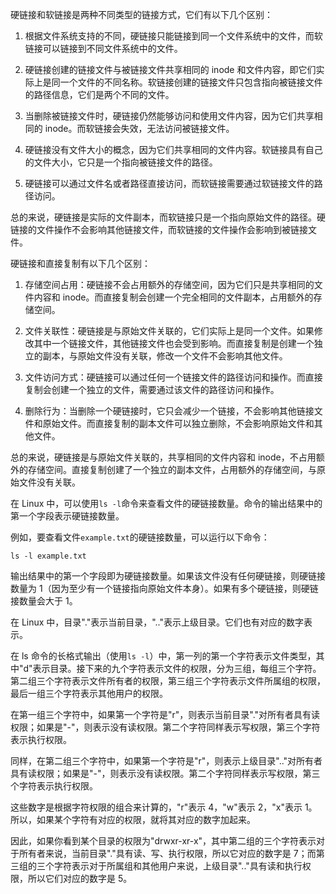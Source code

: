 硬链接和软链接是两种不同类型的链接方式，它们有以下几个区别：

1. 根据文件系统支持的不同，硬链接只能链接到同一个文件系统中的文件，而软链接可以链接到不同文件系统中的文件。

2. 硬链接创建的链接文件与被链接文件共享相同的 inode 和文件内容，即它们实际上是同一个文件的不同名称。软链接创建的链接文件只包含指向被链接文件的路径信息，它们是两个不同的文件。

3. 当删除被链接文件时，硬链接仍然能够访问和使用文件内容，因为它们共享相同的 inode。而软链接会失效，无法访问被链接文件。

4. 硬链接没有文件大小的概念，因为它们共享相同的文件内容。软链接具有自己的文件大小，它只是一个指向被链接文件的路径。

5. 硬链接可以通过文件名或者路径直接访问，而软链接需要通过软链接文件的路径访问。

总的来说，硬链接是实际的文件副本，而软链接只是一个指向原始文件的路径。硬链接的文件操作不会影响其他链接文件，而软链接的文件操作会影响到被链接文件。

硬链接和直接复制有以下几个区别：

1. 存储空间占用：硬链接不会占用额外的存储空间，因为它们只是共享相同的文件内容和 inode。而直接复制会创建一个完全相同的文件副本，占用额外的存储空间。

2. 文件关联性：硬链接是与原始文件关联的，它们实际上是同一个文件。如果修改其中一个链接文件，其他链接文件也会受到影响。而直接复制是创建一个独立的副本，与原始文件没有关联，修改一个文件不会影响其他文件。

3. 文件访问方式：硬链接可以通过任何一个链接文件的路径访问和操作。而直接复制会创建一个独立的文件，需要通过该文件的路径访问和操作。

4. 删除行为：当删除一个硬链接时，它只会减少一个链接，不会影响其他链接文件和原始文件。而直接复制的副本文件可以独立删除，不会影响原始文件和其他文件。

总的来说，硬链接是与原始文件关联的，共享相同的文件内容和 inode，不占用额外的存储空间。直接复制创建了一个独立的副本文件，占用额外的存储空间，与原始文件没有关联。

在 Linux 中，可以使用`ls -l`命令来查看文件的硬链接数量。命令的输出结果中的第一个字段表示硬链接数量。

例如，要查看文件`example.txt`的硬链接数量，可以运行以下命令：

```plain
ls -l example.txt
```

输出结果中的第一个字段即为硬链接数量。如果该文件没有任何硬链接，则硬链接数量为 1（因为至少有一个链接指向原始文件本身）。如果有多个硬链接，则硬链接数量会大于 1。

在 Linux 中，目录"."表示当前目录，".."表示上级目录。它们也有对应的数字表示。

在 ls 命令的长格式输出（使用`ls -l`）中，第一列的第一个字符表示文件类型，其中"d"表示目录。接下来的九个字符表示文件的权限，分为三组，每组三个字符。第二组三个字符表示文件所有者的权限，第三组三个字符表示文件所属组的权限，最后一组三个字符表示其他用户的权限。

在第一组三个字符中，如果第一个字符是"r"，则表示当前目录"."对所有者具有读权限；如果是"-"，则表示没有读权限。第二个字符同样表示写权限，第三个字符表示执行权限。

同样，在第二组三个字符中，如果第一个字符是"r"，则表示上级目录".."对所有者具有读权限；如果是"-"，则表示没有读权限。第二个字符同样表示写权限，第三个字符表示执行权限。

这些数字是根据字符权限的组合来计算的，"r"表示 4，"w"表示 2，"x"表示 1。所以，如果某个字符有对应的权限，就将其对应的数字加起来。

因此，如果你看到某个目录的权限为"drwxr-xr-x"，其中第二组的三个字符表示对于所有者来说，当前目录"."具有读、写、执行权限，所以它对应的数字是 7；而第三组的三个字符表示对于所属组和其他用户来说，上级目录".."具有读和执行权限，所以它们对应的数字是 5。